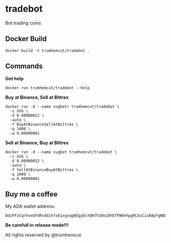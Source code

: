 # tradebot
Bot trading coins

## Docker Build
```
docker build -t trumhemcut/tradebot .
```
## Commands
**Get help**
```
docker run trumhemcut/tradebot --help
```

**Buy at Binance, Sell at Bittrex**
```
docker run -d --name xvgbotr trumhemcut/tradebot \
  -c XVG \
  -d 0.00000012 \
  -auto \
  -f BuyAtBinanceSellAtBittrex \
  -q 1000 \
  -w 0.00000001
```

**Sell at Binance, Buy at Bittrex**
```
docker run -d --name xvgbot trumhemcut/tradebot \
  -c XVG \
  -d 0.00000012 \
  -auto \
  -f SellAtBinanceBuyAtBittrex \
  -q 1000 \
  -w 0.00000001
```


## Buy me a coffee

My ADA wallet address:
```
DdzFFzCqrhseGFdRvddihfs61xgvqgBEgyExYQH7h3De18hEfFW8nhpgRC4zCiuRApYgNBrk1LiCp4EGcaiiffHZY4L2xU5BAZtEp41n
```

**Be carefull in release mode!!!**

All rights reserved by @trumhemcut.
